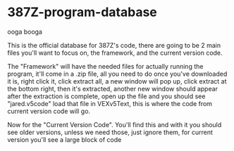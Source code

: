 # 387Z-program-database
ooga booga

This is the official database for 387Z's code, there are going to be 2 main files you'll want to focus on, the framework, and the current version code.

The "Framework" will have the needed files for actually running the program, it'll come in a .zip file, all you need to do once you've downloaded it is, right click it, click extract all, a new window will pop up, click extract at the bottom right, then it's extracted, another new window should appear after the extraction is complete, open up the file and you should see "jared.v5code" load that file in VEXv5Text, this is where the code from current version code will go.

Now for the "Current Version Code". You'll find this and with it you should see older versions, unless we need those, just ignore them, for current version you'll see a large block of code
